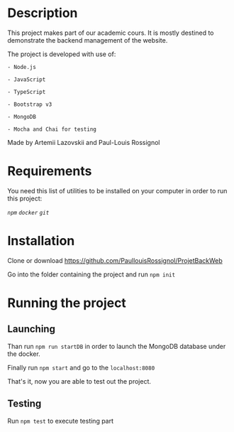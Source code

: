 # Description
This project makes part of our academic cours. It is mostly destined to demonstrate the backend management of the website.

The project is developed with use of: 
	
	- Node.js
	
	- JavaScript
	
	- TypeScript
	
	- Bootstrap v3

	- MongoDB

	- Mocha and Chai for testing 

Made by Artemii Lazovskii and Paul-Louis Rossignol

# Requirements

You need this list of utilities to be installed on your computer in order to run this project:

*`npm`*
*`docker`*
*`git`*

# Installation 

Clone or download https://github.com/PaullouisRossignol/ProjetBackWeb

Go into the folder containing the project and run `npm init`

# Running the project

## Launching

Than run `npm run startDB` in order to launch the MongoDB database under the docker.

Finally run `npm start` and go to the `localhost:8080`

That's it, now you are able to test out the project.

## Testing

Run `npm test` to execute testing part


